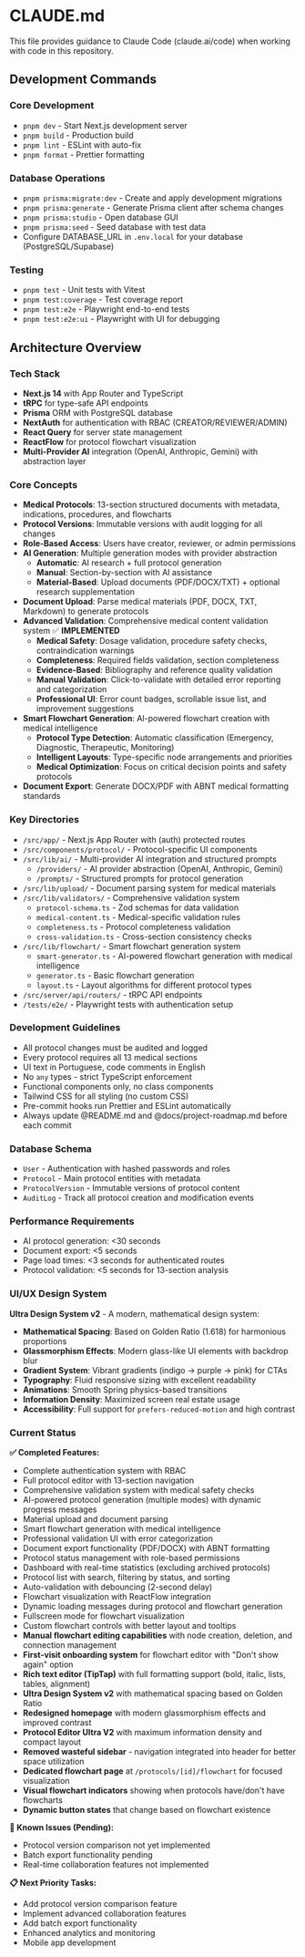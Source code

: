 # CLAUDE.md

This file provides guidance to Claude Code (claude.ai/code) when working with code in this repository.

## Development Commands

### Core Development

- `pnpm dev` - Start Next.js development server
- `pnpm build` - Production build
- `pnpm lint` - ESLint with auto-fix
- `pnpm format` - Prettier formatting

### Database Operations

- `pnpm prisma:migrate:dev` - Create and apply development migrations
- `pnpm prisma:generate` - Generate Prisma client after schema changes
- `pnpm prisma:studio` - Open database GUI
- `pnpm prisma:seed` - Seed database with test data
- Configure DATABASE_URL in `.env.local` for your database (PostgreSQL/Supabase)

### Testing

- `pnpm test` - Unit tests with Vitest
- `pnpm test:coverage` - Test coverage report
- `pnpm test:e2e` - Playwright end-to-end tests
- `pnpm test:e2e:ui` - Playwright with UI for debugging

## Architecture Overview

### Tech Stack

- **Next.js 14** with App Router and TypeScript
- **tRPC** for type-safe API endpoints
- **Prisma** ORM with PostgreSQL database
- **NextAuth** for authentication with RBAC (CREATOR/REVIEWER/ADMIN)
- **React Query** for server state management
- **ReactFlow** for protocol flowchart visualization
- **Multi-Provider AI** integration (OpenAI, Anthropic, Gemini) with abstraction layer

### Core Concepts

- **Medical Protocols**: 13-section structured documents with metadata, indications, procedures, and flowcharts
- **Protocol Versions**: Immutable versions with audit logging for all changes
- **Role-Based Access**: Users have creator, reviewer, or admin permissions
- **AI Generation**: Multiple generation modes with provider abstraction
  - **Automatic**: AI research + full protocol generation
  - **Manual**: Section-by-section with AI assistance
  - **Material-Based**: Upload documents (PDF/DOCX/TXT) + optional research supplementation
- **Document Upload**: Parse medical materials (PDF, DOCX, TXT, Markdown) to generate protocols
- **Advanced Validation**: Comprehensive medical content validation system ✅ **IMPLEMENTED**
  - **Medical Safety**: Dosage validation, procedure safety checks, contraindication warnings
  - **Completeness**: Required fields validation, section completeness
  - **Evidence-Based**: Bibliography and reference quality validation
  - **Manual Validation**: Click-to-validate with detailed error reporting and categorization
  - **Professional UI**: Error count badges, scrollable issue list, and improvement suggestions
- **Smart Flowchart Generation**: AI-powered flowchart creation with medical intelligence
  - **Protocol Type Detection**: Automatic classification (Emergency, Diagnostic, Therapeutic, Monitoring)
  - **Intelligent Layouts**: Type-specific node arrangements and priorities
  - **Medical Optimization**: Focus on critical decision points and safety protocols
- **Document Export**: Generate DOCX/PDF with ABNT medical formatting standards

### Key Directories

- `/src/app/` - Next.js App Router with (auth) protected routes
- `/src/components/protocol/` - Protocol-specific UI components
- `/src/lib/ai/` - Multi-provider AI integration and structured prompts
  - `/providers/` - AI provider abstraction (OpenAI, Anthropic, Gemini)
  - `/prompts/` - Structured prompts for protocol generation
- `/src/lib/upload/` - Document parsing system for medical materials
- `/src/lib/validators/` - Comprehensive validation system
  - `protocol-schema.ts` - Zod schemas for data validation
  - `medical-content.ts` - Medical-specific validation rules
  - `completeness.ts` - Protocol completeness validation
  - `cross-validation.ts` - Cross-section consistency checks
- `/src/lib/flowchart/` - Smart flowchart generation system
  - `smart-generator.ts` - AI-powered flowchart generation with medical intelligence
  - `generator.ts` - Basic flowchart generation
  - `layout.ts` - Layout algorithms for different protocol types
- `/src/server/api/routers/` - tRPC API endpoints
- `/tests/e2e/` - Playwright tests with authentication setup

### Development Guidelines

- All protocol changes must be audited and logged
- Every protocol requires all 13 medical sections
- UI text in Portuguese, code comments in English
- No `any` types - strict TypeScript enforcement
- Functional components only, no class components
- Tailwind CSS for all styling (no custom CSS)
- Pre-commit hooks run Prettier and ESLint automatically
- Always update @README.md and @docs/project-roadmap.md before each commit

### Database Schema

- `User` - Authentication with hashed passwords and roles
- `Protocol` - Main protocol entities with metadata
- `ProtocolVersion` - Immutable versions of protocol content
- `AuditLog` - Track all protocol creation and modification events

### Performance Requirements

- AI protocol generation: <30 seconds
- Document export: <5 seconds
- Page load times: <3 seconds for authenticated routes
- Protocol validation: <5 seconds for 13-section analysis

### UI/UX Design System

**Ultra Design System v2** - A modern, mathematical design system:

- **Mathematical Spacing**: Based on Golden Ratio (1.618) for harmonious proportions
- **Glassmorphism Effects**: Modern glass-like UI elements with backdrop blur
- **Gradient System**: Vibrant gradients (indigo → purple → pink) for CTAs
- **Typography**: Fluid responsive sizing with excellent readability
- **Animations**: Smooth Spring physics-based transitions
- **Information Density**: Maximized screen real estate usage
- **Accessibility**: Full support for `prefers-reduced-motion` and high contrast

### Current Status

**✅ Completed Features:**

- Complete authentication system with RBAC
- Full protocol editor with 13-section navigation
- Comprehensive validation system with medical safety checks
- AI-powered protocol generation (multiple modes) with dynamic progress messages
- Material upload and document parsing
- Smart flowchart generation with medical intelligence
- Professional validation UI with error categorization
- Document export functionality (PDF/DOCX) with ABNT formatting
- Protocol status management with role-based permissions
- Dashboard with real-time statistics (excluding archived protocols)
- Protocol list with search, filtering by status, and sorting
- Auto-validation with debouncing (2-second delay)
- Flowchart visualization with ReactFlow integration
- Dynamic loading messages during protocol and flowchart generation
- Fullscreen mode for flowchart visualization
- Custom flowchart controls with better layout and tooltips
- **Manual flowchart editing capabilities** with node creation, deletion, and connection management
- **First-visit onboarding system** for flowchart editor with "Don't show again" option
- **Rich text editor (TipTap)** with full formatting support (bold, italic, lists, tables, alignment)
- **Ultra Design System v2** with mathematical spacing based on Golden Ratio
- **Redesigned homepage** with modern glassmorphism effects and improved contrast
- **Protocol Editor Ultra V2** with maximum information density and compact layout
- **Removed wasteful sidebar** - navigation integrated into header for better space utilization
- **Dedicated flowchart page** at `/protocols/[id]/flowchart` for focused visualization
- **Visual flowchart indicators** showing when protocols have/don't have flowcharts
- **Dynamic button states** that change based on flowchart existence

**🔄 Known Issues (Pending):**

- Protocol version comparison not yet implemented
- Batch export functionality pending
- Real-time collaboration features not implemented

**📋 Next Priority Tasks:**

- Add protocol version comparison feature
- Implement advanced collaboration features
- Add batch export functionality
- Enhanced analytics and monitoring
- Mobile app development
